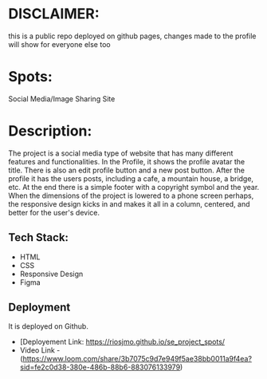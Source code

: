 # DISCLAIMER: 

this is a public repo deployed on github pages, changes made to the profile will show for everyone else too

# Spots:

Social Media/Image Sharing Site

# Description:

The project is a social media type of website that has many different features and functionalities. In the Profile, it shows the profile avatar the title. There is also an edit profile button and a new post button. After the profile it has the users posts, including a cafe, a mountain house, a bridge, etc. At the end there is a simple footer with a copyright symbol and the year. When the dimensions of the project is lowered to a phone screen perhaps, the responsive design kicks in and makes it all in a column, centered, and better for the user's device.

## Tech Stack:

  - HTML
  - CSS
  - Responsive Design
  - Figma


  ## Deployment

  It is deployed on Github.

  - [Deployement Link: https://riosjmo.github.io/se_project_spots/
  - Video Link - (https://www.loom.com/share/3b7075c9d7e949f5ae38bb0011a9f4ea?sid=fe2c0d38-380e-486b-88b6-883076133979)


